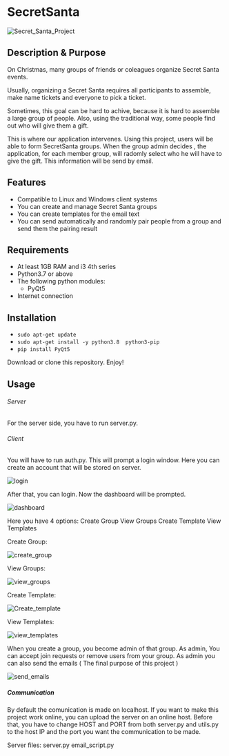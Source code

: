 # SecretSanta

![Secret_Santa_Project](https://user-images.githubusercontent.com/47899873/80345500-dd145280-8871-11ea-99ac-b83794ea6d8a.jpg)

## Description & Purpose

On Christmas, many groups of friends or coleagues organize Secret Santa events.

Usually, organizing a Secret Santa requires all participants to assemble, make name tickets and everyone to pick a ticket.

Sometimes, this goal can be hard to achive, because it is hard to assemble a large group of people.
Also, using the traditional way, some people find out who will give them a gift.

This is where our application intervenes.
Using this project, users will be able to form SecretSanta groups. 
When the group admin decides , the application, for each member group, will radomly select who he will have to give the gift.
This information will be send by email.


## Features

- Compatible to Linux and Windows client systems
- You can create and manage Secret Santa groups
- You can create templates for the email text
- You can send automatically and randomly pair people from a group and send them the pairing result

## Requirements

- At least 1GB RAM and i3 4th series
- Python3.7 or above
- The following python modules:
	- PyQt5
- Internet connection

## Installation

- `sudo apt-get update`
- `sudo apt-get install -y python3.8  python3-pip`
- `pip install PyQt5`

Download or clone this repository.
Enjoy!
	
## Usage

###### Server
For the server side, you have to run server.py.

###### Client
You will have to run auth.py.
This will prompt a login window.
Here you can create an account that will be stored on server.

![login](https://user-images.githubusercontent.com/47899873/80350739-da1d6000-8879-11ea-9582-bc60324b41db.png)


After that, you can login. Now the dashboard will be prompted.

![dashboard](https://user-images.githubusercontent.com/47899873/80350899-15b82a00-887a-11ea-842c-9774fb095f9b.png)

Here you have 4 options:
	Create Group
	View Groups
	Create Template
	View Templates

Create Group: 

![create_group](https://user-images.githubusercontent.com/47899873/80351035-53b54e00-887a-11ea-99bb-51ba4276ee47.png)

View Groups:

![view_groups](https://user-images.githubusercontent.com/47899873/80351070-5fa11000-887a-11ea-98d3-d0b70edde5d1.png)

Create Template:


![Create_template](https://user-images.githubusercontent.com/47899873/80351177-8e1eeb00-887a-11ea-8c1a-a725cd27f6ce.png)

View Templates:

![view_templates](https://user-images.githubusercontent.com/47899873/80351234-a5f66f00-887a-11ea-8e67-b56fc9b9723a.png)

When you create a group, you become admin of that group.
As admin, You can accept join requests or remove users from your group.
As admin you can also send the emails ( The final purpose of this project )

![send_emails](https://user-images.githubusercontent.com/47899873/80351418-f40b7280-887a-11ea-81cd-769d7cfc5b1e.png)


##### Communication

By default the comunication is made on localhost.
If you want to make this project work online, you can upload the server on an online host.
Before that, you have to change HOST and PORT from both server.py and utils.py to the host IP and the port you want the communication to be made.

Server files:
	server.py
	email_script.py
